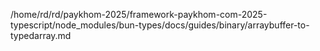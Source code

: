 /home/rd/rd/paykhom-2025/framework-paykhom-com-2025-typescript/node_modules/bun-types/docs/guides/binary/arraybuffer-to-typedarray.md